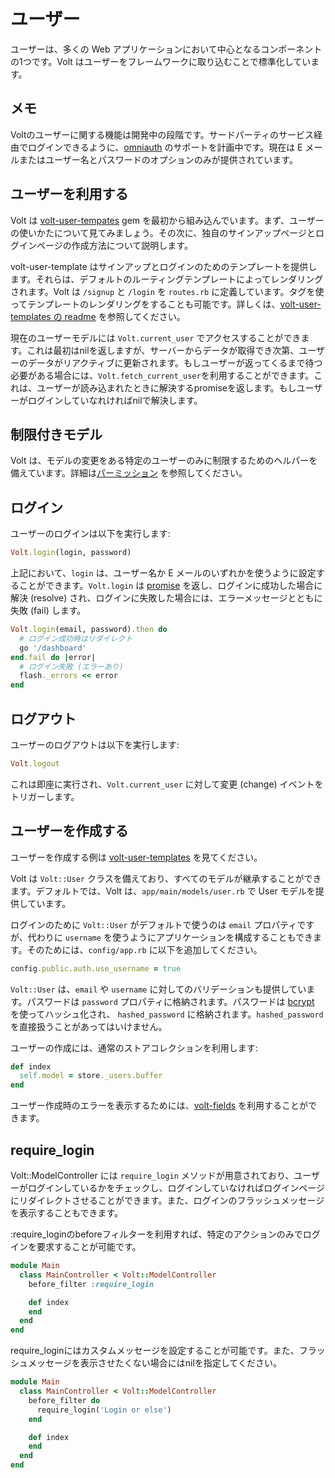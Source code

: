 # ユーザー

ユーザーは、多くの Web アプリケーションにおいて中心となるコンポーネントの1つです。Volt はユーザーをフレームワークに取り込むことで標準化しています。

## メモ

Voltのユーザーに関する機能は開発中の段階です。サードパーティのサービス経由でログインできるように、[omniauth](https://github.com/intridea/omniauth) のサポートを計画中です。現在は E メールまたはユーザー名とパスワードのオプションのみが提供されています。

## ユーザーを利用する

Volt は [volt-user-tempates](https://github.com/voltrb/volt-user-templates) gem を最初から組み込んでいます。まず、ユーザーの使いかたについて見てみましょう。その次に、独自のサインアップページとログインページの作成方法について説明します。

volt-user-template はサインアップとログインのためのテンプレートを提供します。それらは、デフォルトのルーティングテンプレートによってレンダリングされます。Volt は ```/signup``` と ```/login``` を ```routes.rb``` に定義しています。タグを使ってテンプレートのレンダリングをすることも可能です。詳しくは、[volt-user-templates の readme](https://github.com/voltrb/volt-user-templates) を参照してください。

現在のユーザーモデルには ```Volt.current_user``` でアクセスすることができます。これは最初はnilを返しますが、サーバーからデータが取得でき次第、ユーザーのデータがリアクティブに更新されます。もしユーザーが返ってくるまで待つ必要がある場合には、```Volt.fetch_current_user```を利用することができます。これは、ユーザーが読み込まれたときに解決するpromiseを返します。もしユーザーがログインしていなれければnilで解決します。

## 制限付きモデル

Volt は、モデルの変更をある特定のユーザーのみに制限するためのヘルパーを備えています。詳細は[パーミッション](#permissions) を参照してください。

## ログイン

ユーザーのログインは以下を実行します:

```ruby
Volt.login(login, password)
```

上記において、```login``` は、ユーザー名か E メールのいずれかを使うように設定することができます。```Volt.login``` は [promise](http://opalrb.org/blog/2014/05/07/promises-in-opal/) を返し、ログインに成功した場合に解決 (resolve) され、ログインに失敗した場合には、エラーメッセージとともに失敗 (fail) します。

```ruby
Volt.login(email, password).then do
  # ログイン成功時はリダイレクト
  go '/dashboard'
end.fail do |error|
  # ログイン失敗 (エラーあり)
  flash._errors << error
end
```

## ログアウト

ユーザーのログアウトは以下を実行します:

```ruby
Volt.logout
```

これは即座に実行され、```Volt.current_user``` に対して変更 (change) イベントをトリガーします。

## ユーザーを作成する

ユーザーを作成する例は [volt-user-templates](https://github.com/voltrb/volt-user-templates) を見てください。

Volt は ```Volt::User``` クラスを備えており、すべてのモデルが継承することができます。デフォルトでは、Volt は、```app/main/models/user.rb``` で User モデルを提供しています。

ログインのために ```Volt::User``` がデフォルトで使うのは ```email``` プロパティですが、代わりに ```username``` を使うようにアプリケーションを構成することもできます。そのためには、```config/app.rb``` に以下を追加してください。

```ruby
config.public.auth.use_username = true
```

```Volt::User``` は、```email``` や ```username``` に対してのバリデーションも提供しています。パスワードは ```password``` プロパティに格納されます。パスワードは [bcrypt](https://github.com/codahale/bcrypt-ruby) を使ってハッシュ化され、 ```hashed_password``` に格納されます。```hashed_password``` を直接扱うことがあってはいけません。

ユーザーの作成には、通常のストアコレクションを利用します:

```ruby
def index
  self.model = store._users.buffer
end
```

ユーザー作成時のエラーを表示するためには、[volt-fields](https://github.com/voltrb/volt-fields) を利用することができます。

## require_login

Volt::ModelController には ```require_login``` メソッドが用意されており、ユーザーがログインしているかをチェックし、ログインしていなければログインページにリダイレクトさせることができます。また、ログインのフラッシュメッセージを表示することもできます。

:require_loginのbeforeフィルターを利用すれば、特定のアクションのみでログインを要求することが可能です。

```ruby
module Main
  class MainController < Volt::ModelController
    before_filter :require_login

    def index
    end
  end
end
```

require_loginにはカスタムメッセージを設定することが可能です。また、フラッシュメッセージを表示させたくない場合にはnilを指定してください。

```ruby
module Main
  class MainController < Volt::ModelController
    before_filter do
      require_login('Login or else')
    end

    def index
    end
  end
end
```


